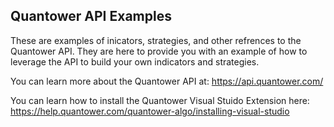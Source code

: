 ## Quantower API Examples

These are examples of inicators, strategies, and other refrences to the Quantower API. They are here to provide you with an example of how to leverage the API to build your own indicators and strategies. 


You can learn more about the Quantower API at: https://api.quantower.com/

You can learn how to install the Quantower Visual Stuido Extension here: https://help.quantower.com/quantower-algo/installing-visual-studio